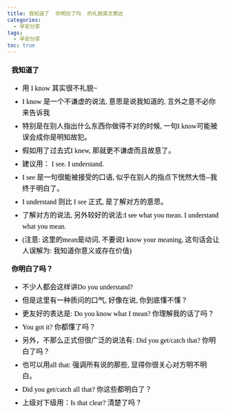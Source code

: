 ```yaml
---
title: 我知道了  你明白了吗  的礼貌英文表达
categories:
  - 早安分享
tags:
  - 早安分享
toc: true 
---
```



<!-- **我知道了**

- 用 I know 其实很不礼貌~ 
- I know 是一个不谦虚的说法, 意思是说我知道的, 言外之意不必你来告诉我
- 特别是在别人指出什么东西你做得不对的时候, 一句I know可能被误会成你是明知故犯。
- 假如用了过去式I knew, 那就更不谦虚而且故意了。
- 建议用： I see.  I understand.
- I see 是一句很能被接受的口语, 似乎在别人的指点下恍然大悟--我终于明白了。
- I understand 则比 I see 正式, 是了解对方的意思。
- 了解对方的说法, 另外较好的说法:I see what you mean. I understand what you mean. 
- (注意: 这里的mean是动词, 不要说I know your meaning, 这句话会让人误解为: 我知道你意义或存在价值)


**你明白了吗？**


- 不少人都会这样讲Do you understand?
- 但是这里有一种质问的口气, 好像在说, 你到底懂不懂？
- 更友好的表达是: Do you know what I mean? 你理解我的话了吗？
- You got it?  你都懂了吗？
- 另外，不那么正式但很广泛的说法有: Did you get/catch that? 你明白了吗？
- 也可以用all that: 强调所有说的那些, 显得你很关心对方明不明白。
- Did you get/catch all that? 你这些都明白了？
- 上级对下级用：Is that clear? 清楚了吗？  -->


<section id="nice" data-tool="mdnice编辑器" data-website="https://www.mdnice.com" style="font-size: 16px; color: black; padding: 0 10px; line-height: 1.6; word-spacing: 0px; letter-spacing: 0px; word-break: break-word; word-wrap: break-word; text-align: left; font-family: Optima-Regular, Optima, PingFangSC-light, PingFangTC-light, 'PingFang SC', Cambria, Cochin, Georgia, Times, 'Times New Roman', serif;"><p data-tool="mdnice编辑器" style="font-size: 16px; padding-top: 8px; padding-bottom: 8px; margin: 0; line-height: 26px; color: black;"><strong style="font-weight: bold; color: black;">我知道了</strong></p>
<ul data-tool="mdnice编辑器" style="margin-top: 8px; margin-bottom: 8px; padding-left: 25px; color: black; list-style-type: disc;">
<li><section style="margin-top: 5px; margin-bottom: 5px; line-height: 26px; text-align: left; color: rgb(1,1,1); font-weight: 500;">用 I know 其实很不礼貌~</section></li><li><section style="margin-top: 5px; margin-bottom: 5px; line-height: 26px; text-align: left; color: rgb(1,1,1); font-weight: 500;">I know 是一个不谦虚的说法, 意思是说我知道的, 言外之意不必你来告诉我</section></li><li><section style="margin-top: 5px; margin-bottom: 5px; line-height: 26px; text-align: left; color: rgb(1,1,1); font-weight: 500;">特别是在别人指出什么东西你做得不对的时候, 一句I know可能被误会成你是明知故犯。</section></li><li><section style="margin-top: 5px; margin-bottom: 5px; line-height: 26px; text-align: left; color: rgb(1,1,1); font-weight: 500;">假如用了过去式I knew, 那就更不谦虚而且故意了。</section></li><li><section style="margin-top: 5px; margin-bottom: 5px; line-height: 26px; text-align: left; color: rgb(1,1,1); font-weight: 500;">建议用： I see.  I understand.</section></li><li><section style="margin-top: 5px; margin-bottom: 5px; line-height: 26px; text-align: left; color: rgb(1,1,1); font-weight: 500;">I see 是一句很能被接受的口语, 似乎在别人的指点下恍然大悟--我终于明白了。</section></li><li><section style="margin-top: 5px; margin-bottom: 5px; line-height: 26px; text-align: left; color: rgb(1,1,1); font-weight: 500;">I understand 则比 I see 正式, 是了解对方的意思。</section></li><li><section style="margin-top: 5px; margin-bottom: 5px; line-height: 26px; text-align: left; color: rgb(1,1,1); font-weight: 500;">了解对方的说法, 另外较好的说法:I see what you mean. I understand what you mean.</section></li><li><section style="margin-top: 5px; margin-bottom: 5px; line-height: 26px; text-align: left; color: rgb(1,1,1); font-weight: 500;">(注意: 这里的mean是动词, 不要说I know your meaning, 这句话会让人误解为: 我知道你意义或存在价值)</section></li></ul>
<p data-tool="mdnice编辑器" style="font-size: 16px; padding-top: 8px; padding-bottom: 8px; margin: 0; line-height: 26px; color: black;"><strong style="font-weight: bold; color: black;">你明白了吗？</strong></p>
<ul data-tool="mdnice编辑器" style="margin-top: 8px; margin-bottom: 8px; padding-left: 25px; color: black; list-style-type: disc;">
<li><section style="margin-top: 5px; margin-bottom: 5px; line-height: 26px; text-align: left; color: rgb(1,1,1); font-weight: 500;">不少人都会这样讲Do you understand?</section></li><li><section style="margin-top: 5px; margin-bottom: 5px; line-height: 26px; text-align: left; color: rgb(1,1,1); font-weight: 500;">但是这里有一种质问的口气, 好像在说, 你到底懂不懂？</section></li><li><section style="margin-top: 5px; margin-bottom: 5px; line-height: 26px; text-align: left; color: rgb(1,1,1); font-weight: 500;">更友好的表达是: Do you know what I mean? 你理解我的话了吗？</section></li><li><section style="margin-top: 5px; margin-bottom: 5px; line-height: 26px; text-align: left; color: rgb(1,1,1); font-weight: 500;">You got it?  你都懂了吗？</section></li><li><section style="margin-top: 5px; margin-bottom: 5px; line-height: 26px; text-align: left; color: rgb(1,1,1); font-weight: 500;">另外，不那么正式但很广泛的说法有: Did you get/catch that? 你明白了吗？</section></li><li><section style="margin-top: 5px; margin-bottom: 5px; line-height: 26px; text-align: left; color: rgb(1,1,1); font-weight: 500;">也可以用all that: 强调所有说的那些, 显得你很关心对方明不明白。</section></li><li><section style="margin-top: 5px; margin-bottom: 5px; line-height: 26px; text-align: left; color: rgb(1,1,1); font-weight: 500;">Did you get/catch all that? 你这些都明白了？</section></li><li><section style="margin-top: 5px; margin-bottom: 5px; line-height: 26px; text-align: left; color: rgb(1,1,1); font-weight: 500;">上级对下级用：Is that clear? 清楚了吗？</section></li></ul>
</section>